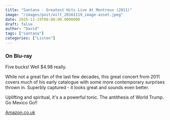 ```yaml
---
title: "Santana - Greatest Hits Live At Montreux (2011)"
image: "/images/post/wilt_20161119_image-asset.jpeg"
date: 2016-11-19T00:00:00.0000000
draft: false
author: "David"
tags: ["santana"]
categories: ["Listen"]
---
```

### On Blu-ray 

 Five bucks! Well $4.98 really.

 While not a great fan of the last few decades, this great concert from 2011 covers much of his early catalogue with some more contemporary surprises thrown in. Superbly captured - it looks great and sounds even better. 

 Uplifting and spiritual, it's a a powerful tonic. The antithesis of World Trump. Go Mexico Go!!

 [Amazon.co.uk](https://www.amazon.co.uk/Greatest-Hits-Live-Montreux-Blu-ray/dp/B006JTUXK8/ref=sr_1_fkmr0_1?ie=UTF8&amp;qid=1479543780&amp;sr=8-1-fkmr0&amp;keywords=santana+live+in+montreux)